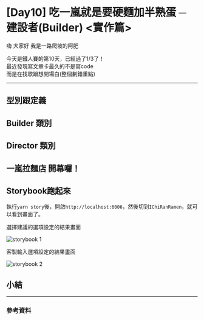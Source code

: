 # [Day10] 吃一嵐就是要硬麵加半熟蛋 ─ 建設者(Builder) <實作篇>

嗨 大家好 我是一路爬坡的阿肥

今天是鐵人賽的第10天，已經過了1/3了！   
最近發現寫文章卡最久的不是寫code   
而是在找歌跟想開場白(整個劃錯重點)

---

## 型別跟定義

## Builder 類別

## Director 類別

## 一嵐拉麵店 開幕囉！

## Storybook跑起來
執行`yarn story`後，開啟`http://localhost:6006`，然後切到`IChiRanRamen`，就可以看到畫面了。

選擇建議的選項設定的結果畫面

![storybook 1](https://i.imgur.com/GAEojx8.png)

客製輸入選項設定的結果畫面

![storybook 2](https://i.imgur.com/wyEMKp4.png)

## 小結

---

### 參考資料


